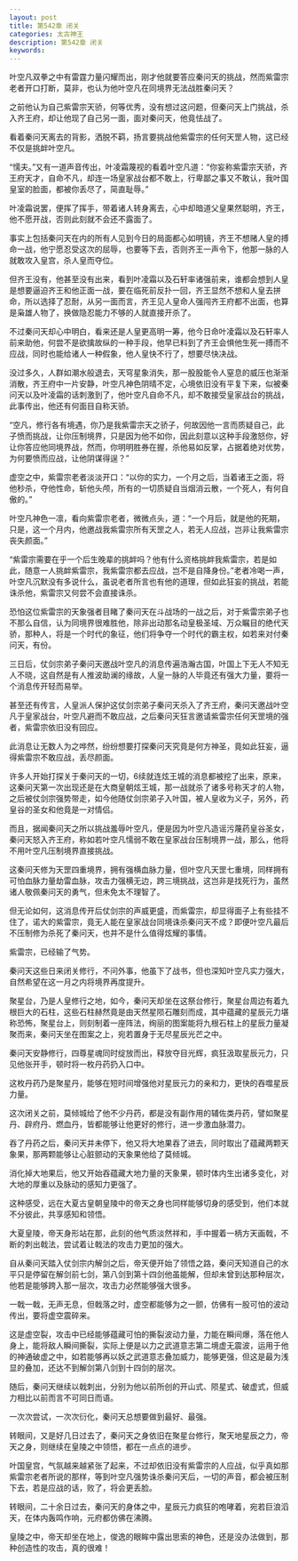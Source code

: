 ```yaml
---
layout: post
title: 第542章 闭关
categories: 太古神王
description: 第542章 闭关
keywords:
---
```


叶空凡双拳之中有雷霆力量闪耀而出，刚才他就要答应秦问天的挑战，然而紫雷宗老者开口打断，莫非，也认为他叶空凡在同境界无法战胜秦问天？

之前他认为自己紫雷宗天骄，何等优秀，没有想过这问题，但秦问天上门挑战，杀入齐王府，却让他现了自己另一面，面对秦问天，他竟怯战了。

看着秦问天离去的背影，洒脱不羁，扬言要挑战他紫雷宗的任何天罡人物，这已经不仅是挑衅叶空凡。

“懦夫。”又有一道声音传出，叶凌霜蔑视的看着叶空凡道：“你妄称紫雷宗天骄，齐王府天才，自命不凡，却连一场皇家战台都不敢上，行卑鄙之事又不敢认，我叶国皇室的脸面，都被你丢尽了，简直耻辱。”

叶凌霜说罢，便挥了挥手，带着诸人转身离去，心中却暗道父皇果然聪明，齐王，他不愿开战，否则此刻就不会还不露面了。

事实上包括秦问天在内的所有人见到今日的局面都心如明镜，齐王不想赌人皇的搏命一战，他宁愿忍受这次的屈辱，也要等下去，否则齐王一声令下，他那一脉的人就敢攻入皇宫，杀人皇而夺位。

但齐王没有，他甚至没有出来，看到叶凌霜以及石轩率诸强前来，谁都会想到人皇是想要逼迫齐王和他正面一战，要在临死前反扑一回，齐王显然不想和人皇去拼命，所以选择了忍耐，从另一面而言，齐王见人皇命人强闯齐王府都不出面，也算是枭雄人物了，换做隐忍能力不够的人就直接开杀了。

不过秦问天却心中明白，看来还是人皇更高明一筹，他今日命叶凌霜以及石轩率人前来助他，何尝不是欲擒故纵的一种手段，他早已料到了齐王会惧他生死一搏而不应战，同时也能给诸人一种假象，他人皇快不行了，想要尽快决战。

没过多久，人群如潮水般退去，天穹星象消失，那一股股能令人窒息的威压也渐渐消散，齐王府中一片安静，叶空凡神色阴晴不定，心境依旧没有平复下来，似被秦问天以及叶凌霜的话刺激到了，他叶空凡自命不凡，却不敢接受皇家战台的挑战，此事传出，他还有何面目自称天骄。

“空凡，修行各有境遇，你乃是我紫雷宗天之骄子，何故因他一言而质疑自己，此子愤而挑战，让你压制境界，只是因为他不如你，因此刻意以这种手段激怒你，好让你答应他同境界战，然而，你明明胜券在握，杀他易如反掌，占据着绝对优势，为何要愤而应战，让他阴谋得逞？”

虚空之中，紫雷宗老者淡淡开口：“以你的实力，一个月之后，当着诸王之面，将他秒杀，夺他性命，斩他头颅，所有的一切质疑自当烟消云散，一个死人，有何自傲的。”

叶空凡神色一凛，看向紫雷宗老者，微微点头，道：“一个月后，就是他的死期，只是，这一个月内，他邀战我紫雷宗所有天罡之人，若无人应战，岂非让我紫雷宗丧失颜面。”

“紫雷宗需要在乎一个后生晚辈的挑衅吗？他有什么资格挑衅我紫雷宗，若是如此，随意一人挑衅紫雷宗，我紫雷宗都去应战，岂不是自降身份。”老者冷喝一声，叶空凡沉默没有多说什么，虽说老者所言也有他的道理，但如此狂妄的挑战，若能诛杀他，紫雷宗又何尝不会直接诛杀。

恐怕这位紫雷宗的天象强者目睹了秦问天在斗战场的一战之后，对于紫雷宗弟子也不那么自信，认为同境界很难胜他，除非出动那名动皇极圣域、万众瞩目的绝代天骄，那种人，将是一个时代的象征，他们将争夺一个时代的霸主权，如若来对付秦问天，有份。

三日后，仗剑宗弟子秦问天邀战叶空凡的消息传遍浩瀚古国，叶国上下无人不知无人不晓，这自然是有人推波助澜的缘故，人皇一脉的人毕竟还有强大力量，要将一个消息传开轻而易举。

甚至还有传言，人皇派人保护这仗剑宗弟子秦问天杀入了齐王府，秦问天邀战叶空凡于皇家战台，叶空凡避而不敢应战，之后秦问天狂言邀请紫雷宗任何天罡境的强者，紫雷宗依旧没有回应。

此消息让无数人为之哗然，纷纷想要打探秦问天究竟是何方神圣，竟如此狂妄，逼得紫雷宗不敢应战，丢尽颜面。

许多人开始打探关于秦问天的一切，6续就连炫王城的消息都被挖了出来，原来，这秦问天第一次出现还是在大商皇朝炫王城，那一战就杀了诸多号称天才的人物，之后被仗剑宗强势带走，如今他随仗剑宗弟子入叶国，被人皇收为义子，另外，药皇谷的圣女和他竟是一对情侣。

而且，据闻秦问天之所以挑战羞辱叶空凡，便是因为叶空凡造谣污蔑药皇谷圣女，秦问天怒入齐王府，称如若叶空凡懦弱不敢在皇家战台压制境界一战，那么，他将不用叶空凡压制境界直接挑战。

这秦问天修为天罡四重境界，拥有强横血脉力量，但叶空凡天罡七重境，同样拥有可怕血脉力量劫雷血脉，攻击力强横无边，跨三境挑战，这岂非是找死行为，虽然诸人敬佩秦问天的勇气，但未免太不理智了。

但无论如何，这消息传开后仗剑宗的声威更盛，而紫雷宗，却显得面子上有些挂不住了，诺大的紫雷宗，竟无人能在皇家战台同境诛杀秦问天不成？即便叶空凡最后不压制修为杀死了秦问天，也并不是什么值得炫耀的事情。

紫雷宗，已经输了气势。

秦问天这些日来闭关修行，不问外事，他虽下了战书，但也深知叶空凡实力强大，自然希望在这一月之内将境界再度提升。

聚星台，乃是人皇修行之地，如今，秦问天却坐在这祭台修行，聚星台周边有着九根巨大的石柱，这些石柱赫然竟是由天然星陨石雕刻而成，其中蕴藏的星辰元力堪称恐怖，聚星台上，则刻制着一座阵法，绚丽的图案能将九根石柱上的星辰力量凝聚而来，秦问天坐在图案之上，宛若置身于无尽星辰光芒之中。

秦问天安静修行，四尊星魂同时绽放而出，释放夺目光辉，疯狂汲取星辰元力，只见他张开手，顿时将一枚丹药扔入口中。

这枚丹药乃是聚星丹，能够在短时间增强他对星辰元力的亲和力，更快的吞噬星辰力量。

这次闭关之前，莫倾城给了他不少丹药，都是没有副作用的辅佐类丹药，譬如聚星丹、辟府丹、燃血丹，皆都能够让他更好的修行，进一步激血脉潜力。

吞了丹药之后，秦问天并未停下，他又将大地果吞了进去，同时取出了蕴藏两颗天象果，那两颗能够让心脏颤动的天象果他给了莫倾城。

消化掉大地果后，他又开始吞蕴藏大地力量的天象果，顿时体内生出诸多变化，对大地的厚重以及脉动的感知力更强了。

这种感受，远在大夏古皇朝皇陵中的帝天之身也同样能够切身的感受到，他们本就不分彼此，共享感知和领悟。

大夏皇陵，帝天身形站在那，此刻的他气质淡然祥和，手中握着一柄方天画戟，不断的刺出戟法，尝试着让戟法的攻击力更加的强大。

自从秦问天踏入仗剑宗内解剑之后，帝天便开始了领悟之路，秦问天知道自己的水平只是停留在解剑前七剑，第八剑到第十四剑他虽能解，但却未曾到达那种层次，他若是能够跨入那一层次，攻击力必然能够强大很多。

一戟一戟，无声无息，但戟落之时，虚空都能够为之一颤，仿佛有一股可怕的波动传出，要将虚空震碎来。

这是虚空裂，攻击中已经能够蕴藏可怕的撕裂波动力量，力能在瞬间爆，落在他人身上，能将敌人瞬间撕裂，实际上便是以力之武道意志第二境虚无震波，运用于他的神通破虚之中，如若能够再以妖之武道意志叠加威力，能够更强，但这是最为浅显的叠加，还达不到解剑第八剑到十四剑的层次。

随后，秦问天继续以戟刺出，分别为他以前所创的开山式、陨星式、破虚式，但威力相比以前而言不可同日而语。

一次次尝试，一次次衍化，秦问天总想要做到最好、最强。

转眼间，又是好几日过去了，秦问天之身依旧在聚星台修行，聚天地星辰之力，帝天之身，则继续在皇陵之中领悟，都在一点点的进步。

叶国皇宫，气氛越来越紧张了起来，不过却依旧没有紫雷宗的人应战，似乎真如那紫雷宗老者所说的那样，等到叶空凡强势诛杀秦问天后，一切的声音，都会被压制下去，若是应战的话，败了，将会更丢脸。

转眼间，二十余日过去，秦问天的身体之中，星辰元力疯狂的咆哮着，宛若巨浪滔天，在体内轰鸣作响，元府都仿佛在沸腾。

皇陵之中，帝天却坐在地上，俊逸的眼眸中露出思索的神色，还是没办法做到，那种创造性的攻击，真的很难！
